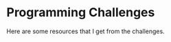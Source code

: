 Programming Challenges
======================

Here are some resources that I get from the challenges.

